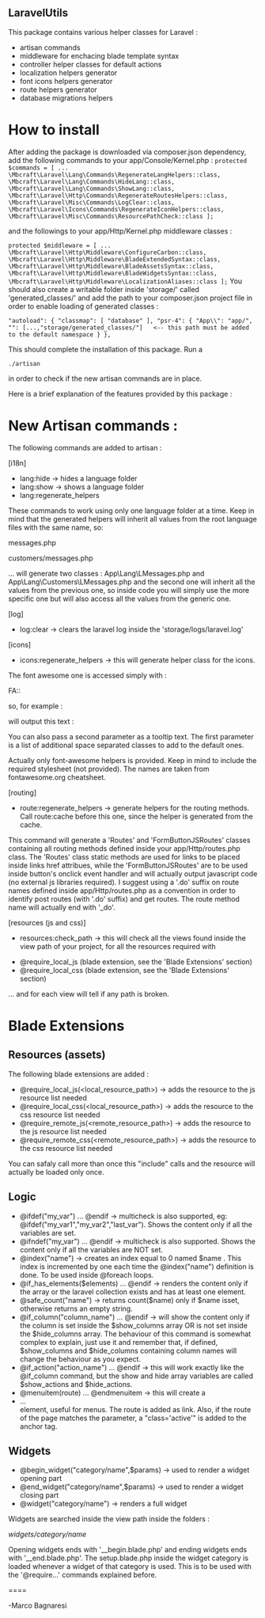 ## LaravelUtils

This package contains various helper classes for Laravel :

- artisan commands
- middleware for enchacing blade template syntax
- controller helper classes for default actions
- localization helpers generator
- font icons helpers generator
- route helpers generator
- database migrations helpers

# How to install

After adding the package is downloaded via composer.json dependency, add the
following commands to your app/Console/Kernel.php :
`
    protected $commands = [
        ...
        \Mbcraft\Laravel\Lang\Commands\RegenerateLangHelpers::class,
        \Mbcraft\Laravel\Lang\Commands\HideLang::class,
        \Mbcraft\Laravel\Lang\Commands\ShowLang::class,
        \Mbcraft\Laravel\Http\Commands\RegenerateRoutesHelpers::class,
        \Mbcraft\Laravel\Misc\Commands\LogClear::class,
        \Mbcraft\Laravel\Icons\Commands\RegenerateIconHelpers::class,
        \Mbcraft\Laravel\Misc\Commands\ResourcePathCheck::class
    ];
`

and the followings to your app/Http/Kernel.php middleware classes :

`
    protected $middleware = [
	...
        \Mbcraft\Laravel\Http\Middleware\ConfigureCarbon::class,
        \Mbcraft\Laravel\Http\Middleware\BladeExtendedSyntax::class,
        \Mbcraft\Laravel\Http\Middleware\BladeAssetsSyntax::class,
        \Mbcraft\Laravel\Http\Middleware\BladeWidgetsSyntax::class,
        \Mbcraft\Laravel\Http\Middleware\LocalizationAliases::class
    ];
`
You should also create a writable folder inside 'storage/' called 'generated_classes/' and add the path to your composer.json project file in order to enable loading of generated classes :

`
    "autoload": {
        "classmap": [
            "database"
        ],
        "psr-4": {
            "App\\": "app/",
	    "": [...,"storage/generated_classes/"]   <-- this path must be added to the default namespace
        }
    }, 
`

This should complete the installation of this package. Run a 


`
./artisan
`

in order to check if the new artisan commands are in place.

Here is a brief explanation of the features provided by this package :

# New Artisan commands :

The following commands are added to artisan :

[i18n]

- lang:hide -> hides a language folder
- lang:show -> shows a language folder
- lang:regenerate_helpers

These commands to work using only one language folder at a time. Keep in mind
that the generated helpers will inherit all values from the root language files with the same name, so:


messages.php

customers/messages.php   


... will generate two classes : App\Lang\LMessages.php and App\Lang\Customers\LMessages.php and the second one will inherit all the values from the previous one, so inside code you will simply use the more specific one but will also access all the values from the generic one.

[log]

- log:clear -> clears the laravel log inside the 'storage/logs/laravel.log'


[icons]

- icons:regenerate_helpers -> this will generate helper class for the icons. 

The font awesome one is accessed simply with :

FA::<your icon method here>

so, for example :


<?= FA::webApplication_Clock_o("fa-fw") ?>


will output this text :


<i class='fa fa-clock-o fa-fw'></i>


You can also pass a second parameter as a tooltip text. The first parameter is a list of additional space separated classes to add to the default ones.

Actually only font-awesome helpers is provided. Keep in mind to include the required stylesheet (not provided). The names are taken from fontawesome.org cheatsheet.

[routing]


- route:regenerate_helpers -> generate helpers for the routing methods. Call route:cache before this one, since the helper is generated from the cache.


This command will generate a 'Routes' and 'FormButtonJSRoutes' classes containing all routing methods defined inside your app/Http/routes.php class.
The 'Routes' class static methods are used for links to be placed inside links href attribues, while the 'FormButtonJSRoutes' are to be used inside button's onclick event handler and will actually output javascript code (no external js libraries required).
I suggest using a '.do' suffix on route names defined inside app/Http/routes.php as a convention in order to identify post routes (with '.do' suffix) and get routes. The route method name will actually end with '_do'.

 
[resources (js and css)]


- resources:check_path -> this will check all the views found inside the view path of your project, for all the resources required with


* @require_local_js (blade extension, see the 'Blade Extensions' section)
* @require_local_css (blade extension, see the 'Blade Extensions' section)


... and for each view will tell if any path is broken.

# Blade Extensions

## Resources (assets)

The following blade extensions are added :

- @require_local_js(<local_resource_path>) -> adds the resource to the js resource list needed
- @require_local_css(<local_resource_path>) -> adds the resource to the css resource list needed
- @require_remote_js(<remote_resource_path>) -> adds the resource to the js resource list needed
- @require_remote_css(<remote_resource_path>) -> adds the resource to the css resource list needed

You can safaly call more than once this "include" calls and the resource will actually be loaded only once.

## Logic

- @ifdef("my_var") ... @endif -> multicheck is also supported, eg: @ifdef("my_var1","my_var2","last_var"). Shows the content only if all the variables are set.
- @ifndef("my_var") ... @endif -> multicheck is also supported. Shows the content only if all the variables are NOT set.
- @index("name") -> creates an index equal to 0 named $name . This index is incremented by one each time the @index("name") definition is done. To be used inside @foreach loops. 
- @if_has_elements($elements) ... @endif -> renders the content only if the array or the laravel collection exists and has at least one element.
- @safe_count("name")   -> returns count($name) only if $name isset, otherwise returns an empty string.
- @if_column("column_name") ... @endif -> will show the content only if the column is set inside the $show_columns array OR is not set inside the $hide_columns array. The behaviour of this command is somewhat complex to explain, just use it and remember that, if defined, $show_columns and $hide_columns containing column names will change the behaviour as you expect.
- @if_action("action_name") ... @endif -> this will work exactly like the @if_column command, but the show and hide array variables are called $show_actions and $hide_actions.
- @menuitem(route) ... @endmenuitem -> this will create a <li><a>...</a></li> element, useful for menus. The route is added as link. Also, if the route of the page matches the parameter, a "class='active'" is added to the anchor tag.

## Widgets

- @begin_widget("category/name",$params) -> used to render a widget opening part
- @end_widget("category/name",$params) -> used to render a widget closing part
- @widget("category/name") -> renders a full widget

Widgets are searched inside the view path inside the folders :


_widgets/category/name_


Opening widgets ends with '__begin.blade.php' and ending widgets ends with '__end.blade.php'.
The setup.blade.php inside the widget category is loaded whenever a widget of that category is used. This is to be used with the '@require...' commands explained before.



====

-Marco Bagnaresi
